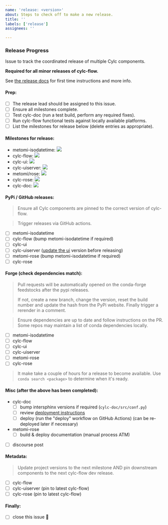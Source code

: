```yaml
---
name: 'release: <version>'
about: Steps to check off to make a new release.
title: ''
labels: ['release']
assignees: ''

---
```


### Release Progress

Issue to track the coordinated release of multiple Cylc components.

**Required for all minor releases of cylc-flow.**

See [the release docs](https://github.com/cylc/cylc-admin/blob/master/docs/howto/create-a-release.md) for first time instructions and more info.

#### Prep:

* [ ] The release lead should be assigned to this issue.
* [ ] Ensure all milestones complete.
* [ ] Test cylc-doc (run a test build, perform any required fixes).
* [ ] Run cylc-flow functional tests against locally available platforms.
* [ ] List the milestones for release below (delete entries as appropriate).

#### Milestones for release:

<!--
    Replace `<number>` with the milestone for each package to release.
    Delete lines as appropriate.
    (you can get the milestone number from the milestone URL)
-->

- metomi-isodatetime: [![](
  https://img.shields.io/github/milestones/issues-open/metomi/isodatetime/<number>)](
  https://github.com/metomi/isodatetime/milestone/<number>)
- cylc-flow: [![](
  https://img.shields.io/github/milestones/issues-open/cylc/cylc-flow/<number>)](
  https://github.com/cylc/cylc-flow/milestone/<number>)
- cylc-ui: [![](
  https://img.shields.io/github/milestones/issues-open/cylc/cylc-ui/<number>)](
  https://github.com/cylc/cylc-ui/milestone/<number>)
- cylc-uiserver: [![](
  https://img.shields.io/github/milestones/issues-open/cylc/cylc-uiserver/<number>)](
  https://github.com/cylc/cylc-uiserver/milestone/<number>)
- metomi/rose: [![](
  https://img.shields.io/github/milestones/issues-open/metomi/rose/<number>)](
  https://github.com/metomi/rose/milestone/<number>)
- cylc-rose: [![](
  https://img.shields.io/github/milestones/issues-open/cylc/cylc-rose/<number>)](
  https://github.com/cylc/cylc-rose/milestone/<number>)
- cylc-doc: [![](
  https://img.shields.io/github/milestones/issues-open/cylc/cylc-doc/<number>)](
  https://github.com/cylc/cylc-doc/milestone/<number>)

#### PyPi / GitHub releases:

> Ensure all Cylc components are pinned to the correct version of cylc-flow.

> Trigger releases via GitHub actions.

* [ ] metomi-isodatetime
* [ ] cylc-flow (bump metomi-isodatetime if required)
* [ ] cylc-ui
* [ ] cylc-uiserver ([update the ui](https://github.com/cylc/cylc-uiserver/actions/workflows/update_ui.yml) version before releasing)
* [ ] metomi-rose (bump metomi-isodatetime if required)
* [ ] cylc-rose

#### Forge (check dependencies match):

> Pull requests will be automatically opened on the conda-forge feedstocks
> after the pypi releases.
>
> If not, create a new branch, change the version, reset the build number and
> update the hash from the PyPi website.
> Finally trigger a rerender in a comment.

> Ensure dependencies are up to date and follow instructions on the PR. Some
> repos may maintain a list of conda dependencies locally.

* [ ] metomi-isodatetime
* [ ] cylc-flow
* [ ] cylc-ui
* [ ] cylc-uiserver
* [ ] metomi-rose
* [ ] cylc-rose

> It make take a couple of hours for a release to become available.
> Use `conda search <package>` to determine when it's ready.

#### Misc (after the above has been completed):

* cylc-doc
  * [ ] bump intersphinx versions if required (`cylc-doc/src/conf.py`)
  * [ ] review [deployment instructions](https://github.com/cylc/cylc-doc#deploying)
  * [ ] deploy (run the "deploy" workflow on GitHub Actions) (can be re-deployed later if necessary)
* metomi-rose
  * [ ] build & deploy documentation (manual process ATM)
* [ ] discourse post

#### Metadata:

> Update project versions to the next milestone
> AND pin downstream components to the next cylc-flow dev release.

* [ ] cylc-flow
* [ ] cylc-uiserver (pin to latest cylc-flow)
* [ ] cylc-rose (pin to latest cylc-flow)

#### Finally:

* [ ] close this issue :rocket:
